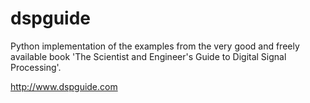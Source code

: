 # dspguide

Python implementation of the examples from the very good and freely available book 'The Scientist and Engineer's Guide to
Digital Signal Processing'.

http://www.dspguide.com



